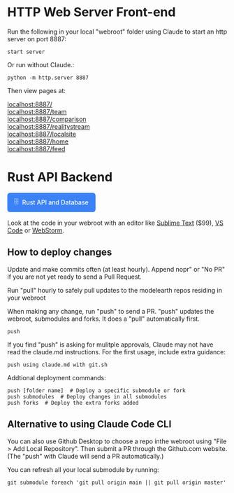 # HTTP Web Server Front-end

Run the following in your local "webroot" folder using Claude to start an http server on port 8887:

	start server

Or run without Claude.:

	python -m http.server 8887

Then view pages at:

[localhost:8887/](http://localhost:8887/)  
[localhost:8887/team](http://localhost:8887/team/)  
[localhost:8887/comparison](http://localhost:8887/comparison/)  
[localhost:8887/realitystream](http://localhost:8887/realitystream/)  
[localhost:8887/localsite](http://localhost:8887/localsite/)  
[localhost:8887/home](http://localhost:8887/home/)  
[localhost:8887/feed](http://localhost:8887/feed/)  

<h1>Rust API Backend</h1>
<div style="margin: 16px 0;">
  <a href="http://localhost:8887/team/admin/sql/panel/" class="btn btn-primary" style="display: inline-flex; align-items: center; gap: 8px; padding: 10px 16px; background-color: #3B82F6; color: white; text-decoration: none; border-radius: 6px; font-weight: 500; margin-right: 12px;">
    <span>🗄️</span>
    Rust API and Database
  </a>
</div>  

Look at the code in your webroot with an editor like [Sublime Text](https://www.sublimetext.com/) ($99), [VS Code](https://code.visualstudio.com/) or [WebStorm](https://www.jetbrains.com/webstorm/).

<div id="tradeFlowRepos"></div>

## How to deploy changes

Update and make commits often (at least hourly).
Append nopr" or "No PR" if you are not yet ready to send a Pull Request.

Run "pull" hourly to safely pull updates to the modelearth repos residing in your webroot

When making any change, run "push" to send a PR. 
"push" updates the webroot, submodules and forks. It does a "pull" automatically first.

	push

If you find "push" is asking for mulitple approvals, Claude may not have read the claude.md instructions.
For the first usage, include extra guidance:

	push using claude.md with git.sh  

Addtional deployment commands:

	push [folder name]  # Deploy a specific submodule or fork
	push submodules  # Deploy changes in all submodules
	push forks  # Deploy the extra forks added


## Alternative to using Claude Code CLI

You can also use Github Desktop to choose a repo inthe webroot using "File > Add Local Repository". 
Then submit a PR through the Github.com website. (The "push" with Claude will send a PR automatically.)


You can refresh all your local submodule by running:

	git submodule foreach 'git pull origin main || git pull origin master'
